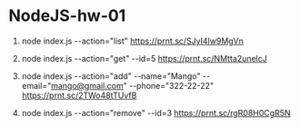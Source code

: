 # NodeJS-hw-01

1.  node index.js --action="list"
    https://prnt.sc/SJyI4lw9MgVn

2.  node index.js --action="get" --id=5
    https://prnt.sc/NMtta2unelcJ

3.  node index.js --action="add" --name="Mango" --email="mango@gmail.com" --phone="322-22-22"
    https://prnt.sc/2TWo48tTUvfB

4.  node index.js --action="remove" --id=3
    https://prnt.sc/rgR08H0CgR5N
